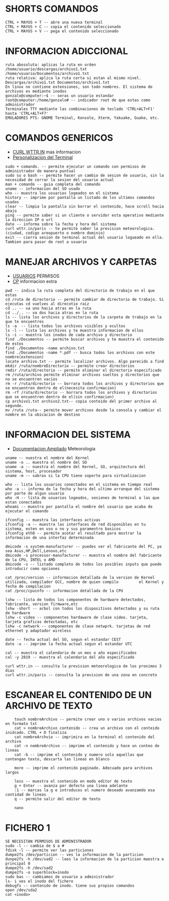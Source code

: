 <h1>SHORTS COMANDOS</h1>
<p>

    CTRL + MAYUS + T -- abre una nueva terminal
    CTRL + MAYUS + C -- copia el contenido seleccionado
    CTRL + MAYUS + V -- pega el contenido seleccionado
</p>

<h1>INFORMACION ADICCIONAL</h1>
<p>

    ruta abosoluta: aplicas la ruta en orden /home/usuario/descargas/archivo1.txt /home/usuario/Documentos/archivo1.txt
    ruta relativa: aplica la ruta corta si estan al mismo nivel. Descargas/archivo1.txt Documentos/archivo1.txt
    En linux no contiene extensiones, son todo nombres. El sistema de archivos es mediante inodos
    gonzalo@computer:~$ -- seras un usuario estandar
    root@computer:/home/gonzalo# -- indicador root de que estas como administrador
    Terminales TTY mediante las combinaciones de teclado 'CTRL+ALT+F1' hasta 'CTRL+ALT+F7'
    EMULADORES PTS: GNOME Terminal, Konsole, Xterm, Yakuake, Guake, etc.
</p>

<h1>COMANDOS GENERICOS</h1>
<ul>
  <li><a href="http://wttr.in/:help.">CURL WTTR.IN</a> mas informacion</li>
  <li><a href="https://computernewage.com/2014/12/25/como-personalizar-el-aspecto-del-prompt-de-la-terminal-de-linux/">Personalizacion del Terminal</a></li>
</ul>
<p>

    sudo + comando. -- permite ejecutar un comando con permisos de administrador de manera puntual
    sudo su o bash -- permite hacer un cambio de sesion de usuario, sin la necesidad de cerrar la sesion del usuario actual
    man + comando -- guia completa del comando
    uname -- informacion del SO usado
    who -- muestra los usuarios logeados en el sistema
    history -- imprime por pantalla un listado de los ultimos comandos usados
    clear -- limpia la pantalla sin borrar el contenido, hace scroll hacia abajo
    ping -- permite saber si un cliente o servidor esta operativo mediante la direccion IP o url
    date -- informa sobre la fecha y hora del sistema
    curl wttr.in/paris -- te permite saber la prevision meteorologica.(ciudad, codigo areopuerto o nombre dominio)
    exit -- cierra sesion de terminal actual del usuario logueado en ella. Tambien para pasar de root a usuario
    
</p>

<h1>MANEJAR ARCHIVOS Y CARPETAS</h1>
<ul>
    <li><a href="https://computernewage.com/2015/06/27/conoce-la-estructura-de-permisos-de-linux-al-detalle/">USUARIOS</a> 
    PERMISOS</li>
    <li><a href="https://victorhckinthefreeworld.com/2017/07/06/comando-cp-de-linux-un-par-de-trucos-utiles/">CP</a> informacion extra</li>
</ul>
<p>

    pwd -- indica la ruta completa del directorio de trabajo en el que estas
    cd /ruta de directorio -- permite cambiar de directorio de trabajo. Si ejecutas cd vuelves al direcotio raiz
    cd .. -- va uno hacia atras en la ruta
    cd ../.. -- va dos hacia atras en la ruta
    ls -- lista los archivos y directorios de la carpeta de trabajo en la que te encuentres
    ls -a  -- lista todos los archivos visibles y ocultos
    ls -l -- lista los archivos y te muestra informacion de ellos
    ls -i -- muestra los inodos de cada archivo y directorio
    find ./Documentos -- permite buscar archivos y te muestra el contenido de estos
    find ./Documentos -name archivo.txt
    find ./Documentos -name *.pdf -- busca todos los archivos con este nombre(extension)
    locate archivo.txt -- permite localizar archivos. Algo parecido a find
    mkdir /ruta/nombreDirectorio -- permite crear directorios
    rmdir /ruta/directorio -- permite eliminar el directorio especificado
    rm /ruta/archivo permite eliminar archivos sueltos y directorios que no se encuentren vacios
    rm -r /ruta/directorio -- borrara todos los archivos y directorios que se encuentren dentro de el(necesita confirmacion)
    rm -rf /ruta/directorio -- borrara todos los archivos y directorios que se encuentren dentro de el(sin confirmacion)
    cp archivo1.txt archivo2.txt-- copia conteido del primer archivo al segundo.
    mv /ruta /ruta-- permite mover archivos desde la consola y cambiar el nombre en la ubicacion de destino
</p>

<h1>INFORMACION DEL SISTEMA</h1>
<ul>
    <li><a href="https://wttr.in/:help">Documentacion Ampliado</a>  Meteorologia</li>
</ul>
<p>

    uname -- nuestra el nombre del Kernel
    uname -o .. muestra el nombre del SO
    uname -a -- nuestra el nombre del Kernel, SO, arquitectura del sistema, host, procesador
    uname -m -- sabras si la CPU tiene soporte para virtualizacion
    
    who -- lista los usuarios conectados en el sistema en tiempo real
    who -a -- informa de la fecha y hora del ultimo arranque del sistema por parte de algun usuario
    who -H -- lista de usuarios logeados, sesiones de terminal a las que estan conectados
    whoami -- muestra por pantalla el nombre del usuario que acaba de ejecutar el comando
    
    ifconfig -- muestra las interfaces activas
    ifconfig -a -- muestra las interfaces de red disponibles en tu sistema, esten en uso o no y sus paramentro basicos
    ifconfig eth0 -- permite acotar el resultado para mostrar la informacion de una interfaz determinada

    dmicode -s system-manufacturer -- puedes ver el fabricante del PC, ya sea Asus,HP,Dell,Lenovo,etc
    dmicode -s processor-manufacturer -- muestra el nombre del fabricante de la CPU, INTEL o AMD
    dmicode -s -- listado completo de todos los posibles inputs que puede introducir como opciones

    cat /proc/version -- informacion detallada de la version de Kernel utilizada, compilador GCC, nombre de quien compilo         el Kernel y fecha de compilacion
    cat /proc/cpuinfo -- informacion detallada de la CPU

    lshw -- lista de todos los componentes de hardware detectados, fabricante, version firmware,etc
    lshw -short -- arbol con todos los dispositivos detectados y su ruta de hardware
    lshw -c video -- componentes hardaware de clase video. tarjeta, tarjeta graficas detectadas, etc
    lshw -c network -- componentes de clase netwprk. tarjetas de red ethernet y adaptador wireless

    date -- fecha actual del SO, segun el estandar CEST
    date -u -- imprime la fecha actual segun el estandar UTC

    cal -- muestra el calendario de un mes o año especificados
    cal -y 2019 -- muestra el calendario del año especificado

    curl wttr.in -- consulta la prevision meteorologica de los proximos 3 dias
    curl wttr.in/paris -- consulta la prevision de una zona en concreto
    
</p>

<h1>ESCANEAR EL CONTENIDO DE UN ARCHIVO DE TEXTO</h1>
<p>

        touch nombreArchivo -- permite crear uno o varios archivos vacios en formato txt
        cat > nombreArchivo contenido -- crea un archivo con el conteido inidcado. CTRL + D finaliza
        cat nombreArchvio -- imprimira en la terminal el contenido del archivo
        cat -n nombreArchivo -- imprime el contenido y hace un conteo de lineas
        cat -b -- imprime el contenido y numero solo aquellas que contengan texto, descarta las lineas en blanco

        more -- imprime el contenido paginado. Adecuado para archivos largos

        less -- muestra el contenido en modo editor de texto
        g + Enter -- avanza por defecto una linea adelante
        :1 -- marcas la g e introduces el numero deseado avanzamdo esa contidad de lineas
        q -- permite salir del editor de texto

        nano
        
        
</p>
<h1>FICHERO 1</h1>
<p>

    SE NECESITAN PERMISOS DE ADMINISTRADOR
    sudo -l -- cambia de $ a #
    fdisk -l -- permite ver las particiones
    dumpe2fs /dev/particion -- ves la informacion de la particion
    dunpe2fs -h /dev/sad2 -- lees la informacion de la particion maestra o principal 0
    dumpe2fs -h /dev/sad2
    dumpe2fs -o superblock=inodo
    sudo bas -- cambiamos de usuario a administrador
    ls- i ves el inodo del fichero
    debugfs -- contenido de inodo. tiene sus propios comandos
    open /dev/sda2
    cat <inodo>
</p>
